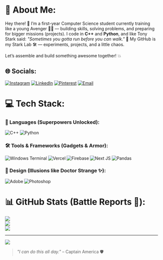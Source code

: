 # 💫 About Me:

Hey there! 👋 I’m a first-year Computer Science student currently training like a young Avenger 🦸‍♀️ — building skills, solving problems, and preparing for bigger missions (projects).
I code in **C++** and **Python**, and like Tony Stark said: *"Sometimes you gotta run before you can walk."* 🚀
My GitHub is my Stark Lab 🛠️ — experiments, projects, and a little chaos.

Let’s assemble and build something awesome together! 💥

## 🌐 Socials:

[![Instagram](https://img.shields.io/badge/Instagram-%23E4405F.svg?logo=Instagram\&logoColor=white)](https://instagram.com/nandani._.dusad)
[![LinkedIn](https://img.shields.io/badge/LinkedIn-%230077B5.svg?logo=linkedin\&logoColor=white)](https://www.linkedin.com/in/nandani-dusad)
[![Pinterest](https://img.shields.io/badge/Pinterest-%23E60023.svg?logo=Pinterest\&logoColor=white)](https://pinterest.com/jeffydusad26)
[![Email](https://img.shields.io/badge/Email-D14836?logo=gmail\&logoColor=white)](mailto:jeffydusad26@gmail.com)

# 💻 Tech Stack:

### 🚀 Languages (Superpowers Unlocked):

![C++](https://img.shields.io/badge/C++-00599C?style=for-the-badge\&logo=cplusplus\&logoColor=white)
![Python](https://img.shields.io/badge/Python-3670A0?style=for-the-badge\&logo=python\&logoColor=ffdd54)

### 🛠️ Tools & Frameworks (Gadgets & Armor):

![Windows Terminal](https://img.shields.io/badge/Windows%20Terminal-%234D4D4D.svg?style=for-the-badge\&logo=windows-terminal\&logoColor=white)
![Vercel](https://img.shields.io/badge/Vercel-000000?style=for-the-badge\&logo=vercel\&logoColor=white)
![Firebase](https://img.shields.io/badge/Firebase-039BE5?style=for-the-badge\&logo=firebase\&logoColor=white)
![Next JS](https://img.shields.io/badge/Next.js-black?style=for-the-badge\&logo=next.js\&logoColor=white)
![Pandas](https://img.shields.io/badge/Pandas-150458?style=for-the-badge\&logo=pandas\&logoColor=white)

### 🎨 Design (Illusions like Doctor Strange ✨):

![Adobe](https://img.shields.io/badge/Adobe-FF0000?style=for-the-badge\&logo=adobe\&logoColor=white)
![Photoshop](https://img.shields.io/badge/Photoshop-31A8FF?style=for-the-badge\&logo=adobe%20photoshop\&logoColor=white)

# 📊 GitHub Stats (Battle Reports 📝):

![](https://github-readme-stats.vercel.app/api?username=JeffyNandani\&theme=dark\&hide_border=true\&include_all_commits=true\&count_private=true)<br/>
![](https://nirzak-streak-stats.vercel.app/?user=JeffyNandani\&theme=dark\&hide_border=true)<br/>
![](https://github-readme-stats.vercel.app/api/top-langs/?username=JeffyNandani\&theme=dark\&hide_border=true\&layout=compact)

---

[![](https://visitcount.itsvg.in/api?id=JeffyNandani\&icon=5\&color=6)](https://visitcount.itsvg.in)

> *"I can do this all day."* – Captain America 🛡️

<!-- Proudly created with GPRM ( https://gprm.itsvg.in ) -->
